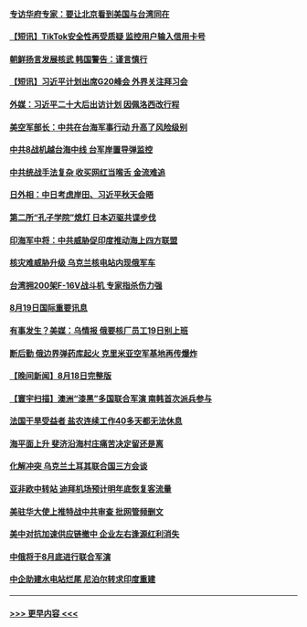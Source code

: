 #### [专访华府专家：要让北京看到美国与台湾同在](../pages/prog202/a103506503.md?t=08200301) 
#### [【短讯】TikTok安全性再受质疑 监控用户输入信用卡号](../pages/prog202/a103506507.md?t=08200301) 
#### [朝鲜扬言发展核武 韩国警告：谨言慎行](../pages/prog202/a103506499.md?t=08200301) 
#### [【短讯】习近平计划出席G20峰会 外界关注拜习会](../pages/prog202/a103506525.md?t=08200301) 
#### [外媒：习近平二十大后出访计划 因佩洛西改行程](../pages/prog202/a103506411.md?t=08200301) 
#### [美空军部长：中共在台海军事行动 升高了风险级别](../pages/prog202/a103506380.md?t=08200301) 
#### [中共8战机越台海中线 台军岸置导弹监控](../pages/prog202/a103506367.md?t=08200301) 
#### [中共统战手法复杂 收买网红当喉舌 金流难追](../pages/prog202/a103506346.md?t=08200301) 
#### [日外相：中日考虑岸田、习近平秋天会晤](../pages/prog202/a103506353.md?t=08200301) 
#### [第二所“孔子学院”熄灯 日本迈驱共谍步伐](../pages/prog202/a103506231.md?t=08200301) 
#### [印海军中将：中共威胁促印度推动海上四方联盟](../pages/prog202/a103506219.md?t=08200301) 
#### [核灾难威胁升级 乌克兰核电站内现俄军车](../pages/prog202/a103506214.md?t=08200301) 
#### [台湾拥200架F-16V战斗机 专家指杀伤力强](../pages/prog202/a103506207.md?t=08200301) 
#### [8月19日国际重要讯息](../pages/prog202/a103506223.md?t=08200301) 
#### [有事发生？美媒：乌情报 俄要核厂员工19日别上班](../pages/prog202/a103506157.md?t=08200301) 
#### [断后勤 俄边界弹药库起火 克里米亚空军基地再传爆炸](../pages/prog202/a103506135.md?t=08200301) 
#### [【晚间新闻】8月18日完整版](../pages/prog202/a103505953.md?t=08200301) 
#### [【寰宇扫描】澳洲“漆黑”多国联合军演 南韩首次派兵参与](../pages/prog202/a103506032.md?t=08200301) 
#### [法国干旱受益者 盐农连续工作40多天都无法休息](../pages/prog202/a103506060.md?t=08200301) 
#### [海平面上升 斐济沿海村庄痛苦决定留还是离](../pages/prog202/a103506044.md?t=08200301) 
#### [化解冲突 乌克兰土耳其联合国三方会谈](../pages/prog202/a103505826.md?t=08200301) 
#### [亚非欧中转站 迪拜机场预计明年底恢复客流量](../pages/prog202/a103505835.md?t=08200301) 
#### [美驻华大使上推特战中共审查 批网管频删文](../pages/prog202/a103505713.md?t=08200301) 
#### [美中对抗加速供应链撤中 企业左右逢源红利消失](../pages/prog202/a103505684.md?t=08200301) 
#### [中俄将于8月底进行联合军演](../pages/prog202/a103505694.md?t=08200301) 
#### [中企助建水电站烂尾 尼泊尔转求印度重建](../pages/prog202/a103505592.md?t=08200301) 

----
#### [ >>> 更早内容 <<< ](../indexes/prog202-earlier.md)
